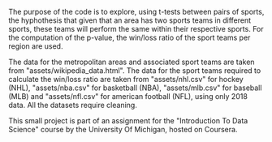  The purpose of the code is to explore, using t-tests between pairs of sports, the hyphothesis that given that an area has two sports teams in different sports, these teams will perform the same within their respective sports. For the computation of the p-value, the win/loss ratio of the sport teams per region are used.

  The data for the metropolitan areas and associated sport teams are taken from "assets/wikipedia_data.html". The data for the sport teams required to calculate the win/loss ratio are taken from "assets/nhl.csv" for hockey (NHL), "assets/nba.csv" for basketball (NBA), "assets/mlb.csv" for baseball (MLB) and "assets/nfl.csv" for american football (NFL), using only 2018 data. All the datasets require cleaning.
  
  This small project is part of an assignment for the "Introduction To Data Science" course by the University Of Michigan, hosted on Coursera.
